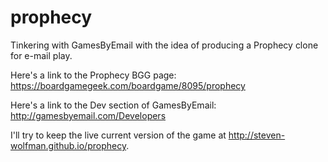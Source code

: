# prophecy
Tinkering with GamesByEmail with the idea of producing a Prophecy clone for e-mail play.

Here's a link to the Prophecy BGG page: https://boardgamegeek.com/boardgame/8095/prophecy

Here's a link to the Dev section of GamesByEmail: http://gamesbyemail.com/Developers

I'll try to keep the live current version of the game at http://steven-wolfman.github.io/prophecy.
